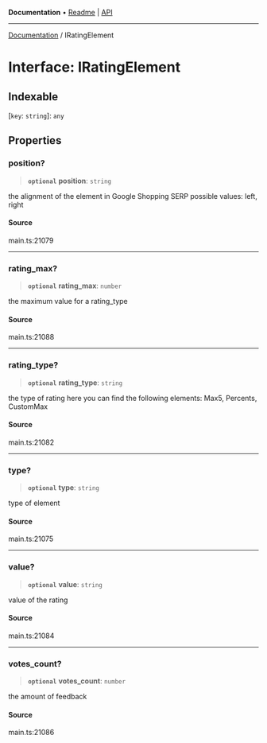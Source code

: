 **Documentation** • [Readme](../README.md) \| [API](../globals.md)

***

[Documentation](../README.md) / IRatingElement

# Interface: IRatingElement

## Indexable

 \[`key`: `string`\]: `any`

## Properties

### position?

> **`optional`** **position**: `string`

the alignment of the element in Google Shopping SERP
possible values:
left, right

#### Source

main.ts:21079

***

### rating\_max?

> **`optional`** **rating\_max**: `number`

the maximum value for a rating_type

#### Source

main.ts:21088

***

### rating\_type?

> **`optional`** **rating\_type**: `string`

the type of rating
here you can find the following elements: Max5, Percents, CustomMax

#### Source

main.ts:21082

***

### type?

> **`optional`** **type**: `string`

type of element

#### Source

main.ts:21075

***

### value?

> **`optional`** **value**: `string`

value of the rating

#### Source

main.ts:21084

***

### votes\_count?

> **`optional`** **votes\_count**: `number`

the amount of feedback

#### Source

main.ts:21086
